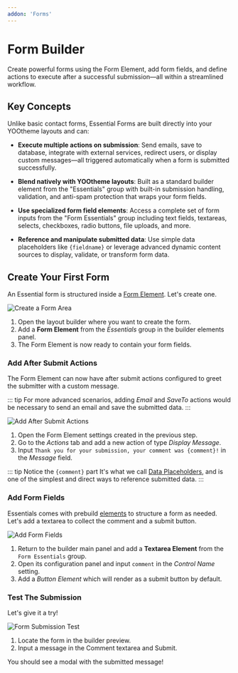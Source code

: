 ```yaml
---
addon: 'Forms'
---
```


# Form Builder

Create powerful forms using the Form Element, add form fields, and define actions to execute after a successful submission—all within a streamlined workflow.

<!--@include: ../_partials/enable-addon.md-->

## Key Concepts

Unlike basic contact forms, Essential Forms are built directly into your YOOtheme layouts and can:

- **Execute multiple actions on submission**: Send emails, save to database, integrate with external services, redirect users, or display custom messages—all triggered automatically when a form is submitted successfully.

- **Blend natively with YOOtheme layouts**: Built as a standard builder element from the "Essentials" group with built-in submission handling, validation, and anti-spam protection that wraps your form fields.

- **Use specialized form field elements**: Access a complete set of form inputs from the "Form Essentials" group including text fields, textareas, selects, checkboxes, radio buttons, file uploads, and more.

- **Reference and manipulate submitted data**: Use simple data placeholders like `{fieldname}` or leverage advanced dynamic content sources to display, validate, or transform form data.

## Create Your First Form

An Essential form is structured inside a [Form Element](./form-element). Let's create one.

![Create a Form Area](./assets/integration/create-form-area.gif)

1. Open the layout builder where you want to create the form.
1. Add a **Form Element** from the _Essentials_ group in the builder elements panel.
1. The Form Element is now ready to contain your form fields.

### Add After Submit Actions

The Form Element can now have after submit actions configured to greet the submitter with a custom message.

::: tip
For more advanced scenarios, adding _Email_ and _SaveTo_ actions would be necessary to send an email and save the submitted data.
:::

![Add After Submit Actions](./assets/integration/add-form-actions.gif)

1. Open the Form Element settings created in the previous step.
1. Go to the _Actions_ tab and add a new action of type _Display Message_.
1. Input `Thank you for your submission, your comment was {comment}!` in the _Message_ field.

::: tip Notice the `{comment}` part
It's what we call [Data Placeholders](./dynamic-data#data-placeholders), and is one of the simplest and direct ways to reference submitted data.
:::

### Add Form Fields

Essentials comes with prebuild [elements](./elements) to structure a form as needed. Let's add a textarea to collect the comment and a submit button.

![Add Form Fields](./assets/integration/add-form-fields.gif)

1. Return to the builder main panel and add a **Textarea Element** from the `Form Essentials` group.
1. Open its configuration panel and input `comment` in the _Control Name_ setting.
1. Add a _Button Element_ which will render as a submit button by default.

### Test The Submission

Let's give it a try!

![Form Submission Test](./assets/integration/submission-test.webp)

1. Locate the form in the builder preview.
1. Input a message in the Comment textarea and Submit.

You should see a modal with the submitted message!
